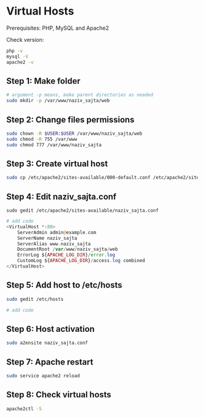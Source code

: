 # Virtual Hosts

Prerequisites: PHP, MySQL and Apache2

Check version:

```bash
php -v
mysql -V
apache2 -v
```

## Step 1: Make folder

```bash
# argument -p means, make parent directories as needed
sudo mkdir -p /var/www/naziv_sajta/web
```

## Step 2: Change files permissions

```bash
sudo chown -R $USER:$USER /var/www/naziv_sajta/web
sudo chmod -R 755 /var/www
sudo chmod 777 /var/www/naziv_sajta
```

## Step 3: Create virtual host

```bash
sudo cp /etc/apache2/sites-available/000-default.conf /etc/apache2/sites-available/naziv_sajta.conf
```

## Step 4: Edit naziv_sajta.conf

```bach
sudo gedit /etc/apache2/sites-available/naziv_sajta.conf
```

```php
# add code
<VirtualHost *:80>
    ServerAdmin admin@example.com
    ServerName naziv_sajta
    ServerAlias www.naziv_sajta
    DocumentRoot /var/www/naziv_sajta/web
    ErrorLog ${APACHE_LOG_DIR}/error.log
    CustomLog ${APACHE_LOG_DIR}/access.log combined
</VirtualHost>
```

## Step 5: Add host to /etc/hosts

```bash
sudo gedit /etc/hosts
```

```php
# add code
```

## Step 6: Host activation

```bash
sudo a2ensite naziv_sajta.conf
```

## Step 7: Apache restart

```bash
sudo service apache2 reload
```

## Step 8: Check virtual hosts

```bash
apache2ctl -S
```
